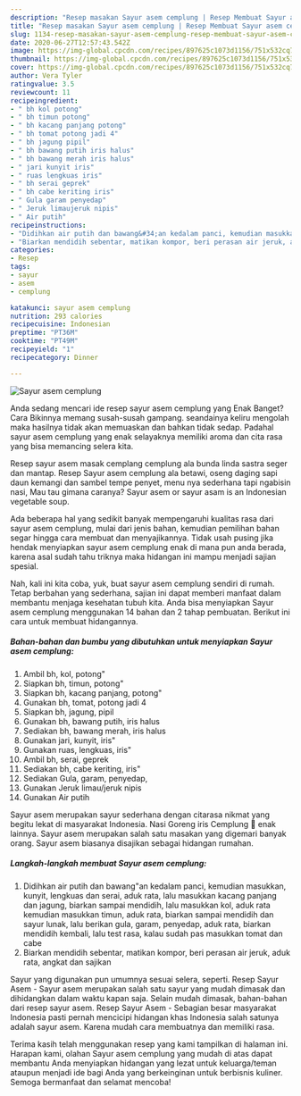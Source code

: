 ```yaml
---
description: "Resep masakan Sayur asem cemplung | Resep Membuat Sayur asem cemplung Yang Bisa Manjain Lidah"
title: "Resep masakan Sayur asem cemplung | Resep Membuat Sayur asem cemplung Yang Bisa Manjain Lidah"
slug: 1134-resep-masakan-sayur-asem-cemplung-resep-membuat-sayur-asem-cemplung-yang-bisa-manjain-lidah
date: 2020-06-27T12:57:43.542Z
image: https://img-global.cpcdn.com/recipes/897625c1073d1156/751x532cq70/sayur-asem-cemplung-foto-resep-utama.jpg
thumbnail: https://img-global.cpcdn.com/recipes/897625c1073d1156/751x532cq70/sayur-asem-cemplung-foto-resep-utama.jpg
cover: https://img-global.cpcdn.com/recipes/897625c1073d1156/751x532cq70/sayur-asem-cemplung-foto-resep-utama.jpg
author: Vera Tyler
ratingvalue: 3.5
reviewcount: 11
recipeingredient:
- " bh kol potong"
- " bh timun potong"
- " bh kacang panjang potong"
- " bh tomat potong jadi 4"
- " bh jagung pipil"
- " bh bawang putih iris halus"
- " bh bawang merah iris halus"
- " jari kunyit iris"
- " ruas lengkuas iris"
- " bh serai geprek"
- " bh cabe keriting iris"
- " Gula garam penyedap"
- " Jeruk limaujeruk nipis"
- " Air putih"
recipeinstructions:
- "Didihkan air putih dan bawang&#34;an kedalam panci, kemudian masukkan, kunyit, lengkuas dan serai, aduk rata, lalu masukkan kacang panjang dan jagung, biarkan sampai mendidih, lalu masukkan kol, aduk rata kemudian masukkan timun, aduk rata, biarkan sampai mendidih dan sayur lunak, lalu berikan gula, garam, penyedap, aduk rata, biarkan mendidih kembali, lalu test rasa, kalau sudah pas masukkan tomat dan cabe"
- "Biarkan mendidih sebentar, matikan kompor, beri perasan air jeruk, aduk rata, angkat dan sajikan"
categories:
- Resep
tags:
- sayur
- asem
- cemplung

katakunci: sayur asem cemplung 
nutrition: 293 calories
recipecuisine: Indonesian
preptime: "PT36M"
cooktime: "PT49M"
recipeyield: "1"
recipecategory: Dinner

---
```



![Sayur asem cemplung](https://img-global.cpcdn.com/recipes/897625c1073d1156/751x532cq70/sayur-asem-cemplung-foto-resep-utama.jpg)

Anda sedang mencari ide resep sayur asem cemplung yang Enak Banget? Cara Bikinnya memang susah-susah gampang. seandainya keliru mengolah maka hasilnya tidak akan memuaskan dan bahkan tidak sedap. Padahal sayur asem cemplung yang enak selayaknya memiliki aroma dan cita rasa yang bisa memancing selera kita.

Resep sayur asem masak cemplang cemplung ala bunda linda sastra seger dan mantap. Resep Sayur asem cemplung ala betawi, oseng daging sapi daun kemangi dan sambel tempe penyet, menu nya sederhana tapi ngabisin nasi, Mau tau gimana caranya? Sayur asem or sayur asam is an Indonesian vegetable soup.

Ada beberapa hal yang sedikit banyak mempengaruhi kualitas rasa dari sayur asem cemplung, mulai dari jenis bahan, kemudian pemilihan bahan segar hingga cara membuat dan menyajikannya. Tidak usah pusing jika hendak menyiapkan sayur asem cemplung enak di mana pun anda berada, karena asal sudah tahu triknya maka hidangan ini mampu menjadi sajian spesial.


Nah, kali ini kita coba, yuk, buat sayur asem cemplung sendiri di rumah. Tetap berbahan yang sederhana, sajian ini dapat memberi manfaat dalam membantu menjaga kesehatan tubuh kita. Anda bisa menyiapkan Sayur asem cemplung menggunakan 14 bahan dan 2 tahap pembuatan. Berikut ini cara untuk membuat hidangannya.

<!--inarticleads1-->

##### Bahan-bahan dan bumbu yang dibutuhkan untuk menyiapkan Sayur asem cemplung:

1. Ambil  bh, kol, potong&#34;
1. Siapkan  bh, timun, potong&#34;
1. Siapkan  bh, kacang panjang, potong&#34;
1. Gunakan  bh, tomat, potong jadi 4
1. Siapkan  bh, jagung, pipil
1. Gunakan  bh, bawang putih, iris halus
1. Sediakan  bh, bawang merah, iris halus
1. Gunakan  jari, kunyit, iris&#34;
1. Gunakan  ruas, lengkuas, iris&#34;
1. Ambil  bh, serai, geprek
1. Sediakan  bh, cabe keriting, iris&#34;
1. Sediakan  Gula, garam, penyedap,
1. Gunakan  Jeruk limau/jeruk nipis
1. Gunakan  Air putih


Sayur asem merupakan sayur sederhana dengan citarasa nikmat yang begitu lekat di masyarakat Indonesia. Nasi Goreng iris Cemplung 🤣 enak lainnya. Sayur asem merupakan salah satu masakan yang digemari banyak orang. Sayur asem biasanya disajikan sebagai hidangan rumahan. 

<!--inarticleads2-->

##### Langkah-langkah membuat Sayur asem cemplung:

1. Didihkan air putih dan bawang&#34;an kedalam panci, kemudian masukkan, kunyit, lengkuas dan serai, aduk rata, lalu masukkan kacang panjang dan jagung, biarkan sampai mendidih, lalu masukkan kol, aduk rata kemudian masukkan timun, aduk rata, biarkan sampai mendidih dan sayur lunak, lalu berikan gula, garam, penyedap, aduk rata, biarkan mendidih kembali, lalu test rasa, kalau sudah pas masukkan tomat dan cabe
1. Biarkan mendidih sebentar, matikan kompor, beri perasan air jeruk, aduk rata, angkat dan sajikan


Sayur yang digunakan pun umumnya sesuai selera, seperti. Resep Sayur Asem - Sayur asem merupakan salah satu sayur yang mudah dimasak dan dihidangkan dalam waktu kapan saja. Selain mudah dimasak, bahan-bahan dari resep sayur asem. Resep Sayur Asem - Sebagian besar masyarakat Indonesia pasti pernah mencicipi hidangan khas Indonesia salah satunya adalah sayur asem. Karena mudah cara membuatnya dan memiliki rasa. 

Terima kasih telah menggunakan resep yang kami tampilkan di halaman ini. Harapan kami, olahan Sayur asem cemplung yang mudah di atas dapat membantu Anda menyiapkan hidangan yang lezat untuk keluarga/teman ataupun menjadi ide bagi Anda yang berkeinginan untuk berbisnis kuliner. Semoga bermanfaat dan selamat mencoba!
